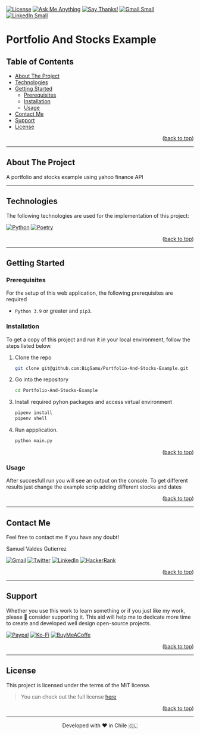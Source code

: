 <a name="back-to-top"></a>

<!-- *********************************************************************** -->
<!-- 0.1) INTRO SHIELDS -->
<!-- *********************************************************************** -->

[![License][license-badge]][license-url]
[![Ask Me Anything][ama-badge]][ama-url]
[![Say Thanks!][say-thanks-badge]][say-thanks-url]
[![Gmail Small][gmail-badge-small]][gmail-url]
[![LinkedIn Small][linkedin-badge-small]][linkedin-url]

<!-- *********************************************************************** -->
<!-- 0.3) PROJECT TITLE -->
<!-- *********************************************************************** -->

<!-- prettier-ignore-start -->
<!-- omit in toc -->
# Portfolio And Stocks Example
<!-- prettier-ignore-end -->

<!-- *********************************************************************** -->
<!-- 0.2) TABLE OF CONTENTS -->
<!-- *********************************************************************** -->

<!-- prettier-ignore-start -->
<!-- omit in toc -->
## Table of Contents
<!-- prettier-ignore-end -->

- [About The Project](#about-the-project)
- [Technologies](#technologies)
- [Getting Started](#getting-started)
  - [Prerequisites](#prerequisites)
  - [Installation](#installation)
  - [Usage](#usage)
- [Contact Me](#contact-me)
- [Support](#support)
- [License](#license)

<p align="right">(<a href="#back-to-top">back to top</a>)</p>

---

<!-- *********************************************************************** -->
<!-- I) ABOUT THE PROJECT -->
<!-- *********************************************************************** -->

## About The Project

A portfolio and stocks example using yahoo finance API

---

<!-- *********************************************************************** -->
<!-- II) TECHNOLOGIES -->
<!-- *********************************************************************** -->

## Technologies

The following technologies are used for the implementation of this project:

[![Python][python-badge]][python-url]
[![Poetry][poetry-badge]][poetry-url]

<p align="right">(<a href="#back-to-top">back to top</a>)</p>

---

<!-- *********************************************************************** -->
<!-- III) GETTING STARTED -->
<!-- *********************************************************************** -->

## Getting Started

<!-- ----------------------------------------------------------------------- -->
<!-- 3.1) Prerequisites -->
<!-- ----------------------------------------------------------------------- -->

### Prerequisites

For the setup of this web application, the following prerequisites are required

- `Python 3.9` or greater and `pip3`.

<!-- 3.2) Installation -->
<!-- ----------------------------------------------------------------------- -->

### Installation

To get a copy of this project and run it in your local environment, follow the steps listed below.

1. Clone the repo
   ```sh
   git clone git@github.com:BigSamu/Portfolio-And-Stocks-Example.git
   ```
2. Go into the repository
   ```sh
   cd Portfolio-And-Stocks-Example
   ```
3. Install required pyhon packages and access virtual environment

   ```sh
   pipenv install
   pipenv shell
   ```

4. Run appplication.
   ```sh
   python main.py
   ```

<p align="right">(<a href="#back-to-top">back to top</a>)</p>

<!-- ----------------------------------------------------------------------- -->
<!-- 3.3) Usage -->
<!-- ----------------------------------------------------------------------- -->

### Usage

After succesfull run you will see an output on the console. To get different results just
change the example scrip adding different stocks and dates

<p align="right">(<a href="#back-to-top">back to top</a>)</p>

---

<!-- *********************************************************************** -->
<!-- V) ACKNOWNLEDGEMENTS -->
<!-- *********************************************************************** -->

<!-- ## Acknowledgements

lipsum

<p align="right">(<a href="#back-to-top">back to top</a>)</p>

--- -->

<!-- *********************************************************************** -->
<!-- V) CONTACT ME -->
<!-- *********************************************************************** -->

## Contact Me

Feel free to contact me if you have any doubt!

Samuel Valdes Gutierrez

[![Gmail][gmail-badge]][gmail-url]
[![Twitter][twitter-badge]][twitter-url]
[![LinkedIn][linkedin-badge]][linkedin-url]
[![HackerRank][hackerrank-badge]][hackerrank-url]

<p align="right">(<a href="#back-to-top">back to top</a>)</p>

---

<!-- *********************************************************************** -->
<!-- VI) SUPPORT -->
<!-- *********************************************************************** -->

## Support

Whether you use this work to learn something or if you just like my work, please 🙏 consider supporting it. This aid will help me to dedicate more time to create and developed well design open-source projects.

[![Paypal][paypal-badge]][paypal-url]
[![Ko-Fi][ko-fi-badge]][ko-fi-url]
[![BuyMeACoffe][buy-me-a-coffee-badge]][buy-me-a-coffee-url]

<p align="right">(<a href="#back-to-top">back to top</a>)</p>

<!-- *********************************************************************** -->
<!-- VII) LICENSE -->
<!-- *********************************************************************** -->

---

## License

This project is licensed under the terms of the MIT license.

> You can check out the full license [here](./LICENSE.md)

<p align="right">(<a href="#back-to-top">back to top</a>)</p>

---

<!-- *********************************************************************** -->
<!-- VIII) FOOTER -->
<!-- *********************************************************************** -->

<p align="center">
Developed with ❤️ in Chile 🇨🇱
</p>

<!-- *********************************************************************** -->
<!-- A) MARKDOWN LINKS & IMAGES -->
<!-- *********************************************************************** -->

<!-- ----------------------------------------------------------------------- -->
<!-- A.1) Teachnologies -->
<!-- ----------------------------------------------------------------------- -->

<!-- 1) Programming Languages -->

<!-- HTML5 -->

[html5-badge]: https://img.shields.io/badge/HTML5-E34F26?logo=html5&logoColor=fff&style=for-the-badge
[html5-url]: https://dev.w3.org/html5/spec-LC/

<!-- Javascript -->

[javascript-badge]: https://img.shields.io/badge/JavaScript-F7DF1E?logo=javascript&logoColor=000&style=for-the-badge
[javascript-url]: https://www.javascript.com/

<!-- Typescript -->

[typescript-badge]: https://img.shields.io/badge/TypeScript-3178C6?logo=typescript&logoColor=fff&style=for-the-badge
[typescript-url]: https://www.typescriptlang.org/

<!-- Python -->

[python-badge]: https://img.shields.io/badge/Python-3776AB?logo=python&logoColor=fff&style=for-the-badge
[python-url]: https://www.python.org/

<!-- Ruby -->

[ruby-badge]: https://www.ruby-lang.org/
[ruby-url]: https://www.ruby-lang.org/

<!-- 2) Frontend Frameworks and Libraries -->

<!-- ReactJS -->

[react-js-badge]: https://img.shields.io/badge/React-61DAFB?logo=react&logoColor=000&style=for-the-badge
[react-js-url]: https://reactjs.org/

<!-- Bootstrap -->

[bootstrap-badge]: https://img.shields.io/badge/bootstrap-%23563D7C.svg?style=for-the-badge&logo=bootstrap&logoColor=white
[bootstrap-url]: https://getbootstrap.com/

<!-- MUI -->

[mui-badge]: https://img.shields.io/badge/MUI-007FFF?logo=mui&logoColor=fff&style=for-the-badge
[mui-url]: https://mui.com/

<!-- Tailwind Css -->

[tailwind-css-badge]: https://img.shields.io/badge/Tailwind%20CSS-06B6D4?logo=tailwindcss&logoColor=fff&style=for-the-badge
[tailwind-css-url]: https://tailwindcss.com/

<!-- JQuery -->

[jquery-badge]: https://img.shields.io/badge/jQuery-0769AD?logo=jquery&logoColor=fff&style=for-the-badge
[jquery-url]: https://jquery.com/

<!-- Jinja -->

[jinja-badge]: https://img.shields.io/badge/Jinja-B41717?logo=jinja&logoColor=fff&style=for-the-badge
[jinja-url]: https://jinja.palletsprojects.com/

<!-- 3) Backend Frameworks and Libraries -->
<!-- Sinatra Ruby -->

[ruby-sinatra-badge]: (https://img.shields.io/badge/Ruby%20Sinatra-000?logo=rubysinatra&logoColor=fff&style=for-the-badge)
[ruby-sinatra-url]: https://sinatrarb.com/

<!-- Django -->

[django-badge]: https://img.shields.io/badge/Django-092E20?logo=django&logoColor=fff&style=for-the-badge
[django-url]: https://www.djangoproject.com/

<!-- Flask -->

[flask-badge]: https://img.shields.io/badge/Flask-000?logo=flask&logoColor=fff&style=for-the-badge
[flask-url]: https://flask.palletsprojects.com/

<!-- FastAPI -->

[fastapi-badge]: https://img.shields.io/badge/FastAPI-009688?logo=fastapi&logoColor=fff&style=for-the-badge
[fastapi-url]: https://fastapi.tiangolo.com/

<!-- Pydantic -->

[pydantic-badge]: https://img.shields.io/badge/Pydantic-E92063?logo=pydantic&logoColor=fff&style=for-the-badge
[pydantic-url]: https://docs.pydantic.dev

<!-- ExpressJS -->

[express-js-badge]: https://img.shields.io/badge/Express-000?logo=express&logoColor=fff&style=for-the-badge
[express-js-url]: https://expressjs.com/

<!-- Dev Tools (Testers, Linters, Formatters, etc) -->

<!-- Eslint -->

[eslint-badge]: https://img.shields.io/badge/ESLint-4B32C3?logo=eslint&logoColor=fff&style=for-the-badge
[eslint-url]: https://eslint.org/

<!-- Prettier -->

[prettier-badge]: https://img.shields.io/badge/Prettier-F7B93E?logo=prettier&logoColor=fff&style=for-the-badge
[prettier-url]: https://prettier.io/

<!-- Jest -->

[jest-badge]: https://img.shields.io/badge/Jest-C21325?logo=jest&logoColor=fff&style=for-the-badge
[jest-url]: https://jestjs.io/

<!-- Ruff -->

[ruff-badge]: https://img.shields.io/badge/Ruff-D7FF64?logo=ruff&logoColor=000&style=for-the-badge
[ruff-url]: https://docs.astral.sh/ruff/

<!-- Precommit -->

[pre-commit-badge]: https://img.shields.io/badge/pre--commit-FAB040?logo=precommit&logoColor=fff&style=for-the-badge
[pre-commit-url]: https://pre-commit.com/

<!-- PyTest -->

[pytest-badge]: https://img.shields.io/badge/Pytest-0A9EDC?logo=pytest&logoColor=fff&style=for-the-badge
[pytest-url]: https://docs.pytest.org/

<!-- 4) Databases Engines and ORMs/ODMs-->

<!-- SQLite -->

[sqlite-badge]: https://img.shields.io/badge/SQLite-003B57?logo=sqlite&logoColor=fff&style=for-the-badge
[sqlite-url]: https://sqlite.org/

<!-- PostgreSQL -->

[postgresql-badge]: https://img.shields.io/badge/PostgreSQL-4169E1?logo=postgresql&logoColor=fff&style=for-the-badge
[postgresql-url]: https://www.postgresql.org/

<!-- SQLAlchemy -->

[sqlalchemy-badge]: https://img.shields.io/badge/SQLAlchemy-D71F00?logo=sqlalchemy&logoColor=fff&style=for-the-badge
[sqlalchemy-url]: https://www.sqlalchemy.org/

<!-- MongoDB -->

[mongodb-badge]: https://img.shields.io/badge/MongoDB-47A248?logo=mongodb&logoColor=fff&style=for-the-badge
[mongodb-url]: https://www.mongodb.com/

<!-- Monggose -->

[mongoose-badge]: https://img.shields.io/badge/Mongoose-800?logo=mongoose&logoColor=fff&style=for-the-badge
[mongoose-url]: https://mongoosejs.com/

<!-- 5) Development Environments & Package Managers -->

<!-- NodeJS -->

[node-js-badge]: https://img.shields.io/badge/node.js-6DA55F?style=for-the-badge&logo=node.js&logoColor=white
[node-js-url]: https://nodejs.org/

<!-- NPM -->

[npm-badge]: https://img.shields.io/badge/npm-CB3837?logo=npm&logoColor=fff&style=for-the-badge
[npm-url]: https://www.npmjs.com/

<!-- RubyGems-->

[ruby-gems-badge]: https://img.shields.io/badge/RubyGems-E9573F?logo=rubygems&logoColor=fff&style=for-the-badge
[ruby-gems-url]: https://rubygems.org/

<!-- PyPI -->

[pypi-badge]: https://img.shields.io/badge/PyPI-3775A9?logo=pypi&logoColor=fff&style=for-the-badge
[pypi-url]: https://pypi.org/

<!-- Poetry -->

[poetry-badge]: https://img.shields.io/badge/Poetry-60A5FA?logo=poetry&logoColor=fff&style=for-the-badge
[poetry-url]: https://python-poetry.org/

<!-- 6) Deployment Platforms and Technologies -->

<!-- Vercel -->

[vercel-badge]: https://img.shields.io/badge/Vercel-000?logo=vercel&logoColor=fff&style=for-the-badge
[vercel-url]: https://vercel.com/

<!-- Docker -->

[docker-badge]: https://img.shields.io/badge/Docker-2496ED?logo=docker&logoColor=fff&style=for-the-badge
[docker-url]: https://www.docker.com/

<!-- 7) Platforms and Tools -->

<!-- VSCode -->

[vscode-badge]: https://img.shields.io/badge/Visual%20Studio%20Code-007ACC?logo=visualstudiocode&logoColor=fff&style=for-the-badge
[vscode-url]: https://code.visualstudio.com/

<!-- Github -->

[github-badge]: https://img.shields.io/badge/GitHub-181717?logo=github&logoColor=fff&style=for-the-badge
[github-url]: https://github.com/

<!-- Postman -->

[postman-badge]: https://img.shields.io/badge/Postman-FF6C37?logo=postman&logoColor=fff&style=for-the-badge
[postman-url]: https://www.postman.com/

<!-- Swagger -->

[swagger-badge]: https://img.shields.io/badge/Swagger-85EA2D?logo=swagger&logoColor=000&style=for-the-badge
[swagger-url]: https://swagger.io/

<!-- ----------------------------------------------------------------------- -->
<!-- A.2) Github Stats -->
<!-- ----------------------------------------------------------------------- -->

<!-- Forks -->

[forks-badge]: https://img.shields.io/github/forks/BigSamu/Awesome-FastAPI-Boilerplate.svg
[forks-url]: https://github.com/BigSamu/Awesome-FastAPI-Boilerplate/network/members

<!-- Stargazers -->

[stars-badge]: https://img.shields.io/github/stars/BigSamu/Awesome-FastAPI-Boilerplate.svg
[stars-url]: https://github.com/BigSamu/Awesome-FastAPI-Boilerplate/stargazers

<!-- Watchers -->

[watchers-badge]: https://img.shields.io/github/watchers/BigSamu/Awesome-FastAPI-Boilerplate.svg
[watchers-url]: https://github.com/BigSamu/Awesome-FastAPI-Boilerplate/watchers

<!-- License -->

[license-badge]: https://img.shields.io/badge/license-MIT-green
[license-url]: ./LICENSE.md

<!-- Follow -->

[github-follow-badge]: https://img.shields.io/github/followers/BigSamu.svg?style=social&label=Follow
[github-follow-url]: https://github.com/BigSamu?tab=followers

<!-- ----------------------------------------------------------------------- -->
<!-- A.3) Contact -->
<!-- ----------------------------------------------------------------------- -->

<!-- Gmail -->

[gmail-badge]: https://img.shields.io/badge/Gmail-D14836?style=for-the-badge&logo=gmail&logoColor=white
[gmail-badge-small]: https://img.shields.io/badge/--gmail?label=Gmail&logo=Gmail&style=social
[gmail-url]: mailto:valdesgutierrez@gmail.com

<!-- Twitter -->

[twitter-badge]: https://img.shields.io/badge/Twitter-%231DA1F2.svg?style=for-the-badge&logo=Twitter&logoColor=white
[twitter-url]: https://twitter.com/BigSamu5

<!-- LinkedIn -->

[linkedin-badge]: https://img.shields.io/badge/linkedin-%230077B5.svg?style=for-the-badge&logo=linkedin&logoColor=white
[linkedin-badge-small]: https://img.shields.io/badge/--linkedin?label=LinkedIn&logo=LinkedIn&style=social
[linkedin-url]: https://www.linkedin.com/in/samuel-valdes-gutierrez

<!-- HackerRank -->

[hackerrank-badge]: https://img.shields.io/badge/-Hackerrank-2EC866?style=for-the-badge&logo=HackerRank&logoColor=white
[hackerrank-badge-small]: https://img.shields.io/badge/--hackerrank?label=HackerRank&logo=hackerrank&style=social
[hackerrank-url]: https://www.hackerrank.com/BigSamu

<!-- Ask Me Anything -->

[ama-badge]: https://img.shields.io/badge/Ask%20me-anything-1abc9c.svg
[ama-url]: #contact-me

<!-- Say Thanks -->

[say-thanks-badge]: https://img.shields.io/badge/Say%20Thanks-!-1EAEDB.svg
[say-thanks-url]: https://saythanks.io/to/BigSamu

<!-- ----------------------------------------------------------------------- -->
<!-- A.4) Support -->
<!-- ----------------------------------------------------------------------- -->

<!-- Paypal -->

[paypal-badge]: https://img.shields.io/badge/PayPal-00457C?style=for-the-badge&logo=paypal&logoColor=white
[paypal-url]: https://www.paypal.com/paypalme/BigSamu87/2

<!-- Ko-Fi -->

[ko-fi-badge]: https://img.shields.io/badge/Ko--fi-F16061?style=for-the-badge&logo=ko-fi&logoColor=white
[ko-fi-url]: https://ko-fi.com/BigSamu

<!-- Buy Me a Coffee -->

[buy-me-a-coffee-badge]: https://img.shields.io/badge/Buy%20Me%20a%20Coffee-ffdd00?style=for-the-badge&logo=buy-me-a-coffee&logoColor=black
[buy-me-a-coffee-url]: https://www.buymeacoffee.com/BigSamu

<!-- *********************************************************************** -->
<!-- B) INSTALLATION INSTRUCTIONS ENVIRONMENTS & PACKAGE MANAGERS -->
<!-- *********************************************************************** -->

<!-- Node.js and NPM -->

[install-node-js-and-npm-url]: https://gist.github.com/MichaelCurrin/aa1fc56419a355972b96bce23f3bccba

<!-- Ruby, Rubygems and Bundler -->

[install-ruby-and-bundler]: https://gist.github.com/MichaelCurrin/fb758aea4d35e03b9ed093afddf4e7ec

<!-- Python and pip -->

[install-python-and-pip]: https://realpython.com/installing-python/
